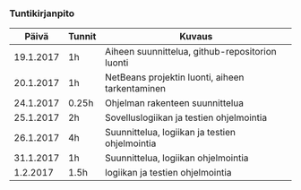 ### Tuntikirjanpito
Päivä | Tunnit | Kuvaus
--------------- | ----- | ------
19.1.2017 | 1h | Aiheen suunnittelua, github-repositorion luonti
20.1.2017 | 1h | NetBeans projektin luonti, aiheen tarkentaminen
24.1.2017 | 0.25h | Ohjelman rakenteen suunnittelua
25.1.2017 | 2h | Sovelluslogiikan ja testien ohjelmointia
26.1.2017 | 4h | Suunnittelua, logiikan ja testien ohjelmointia
31.1.2017 | 1h | Suunnittelua, logiikan ohjelmointia
1.2.2017 | 1.5h | logiikan ja testien ohjelmointia
